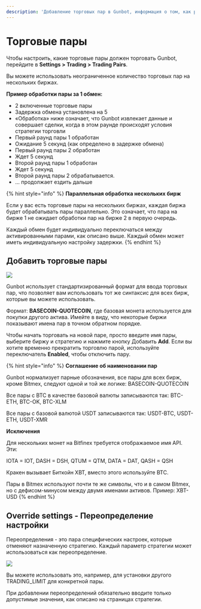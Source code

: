 ```yaml
---
description: 'Добавление торговых пар в Gunbot, информация о том, как работает велосипед.'
---
```


# Торговые пары

Чтобы настроить, какие торговые пары должен торговать Gunbot, перейдите в **Settings &gt; Trading &gt; Trading Pairs**.

Вы можете использовать неограниченное количество торговых пар на нескольких биржах.

**Пример обработки пары за 1 обмен:**

* 2 включенные торговые пары 
* Задержка обмена установлена на 5 
* «Обработка» ниже означает, что Gunbot извлекает данные и совершает сделки, когда в этом раунде происходят условия стратегии торговли 
* Первый раунд пары 1 обработан 
* Ожидание 5 секунд \(как определено в задержке обмена\) 
* Первый раунд пары 2 обработан 
* Ждет 5 секунд 
* Второй раунд пары 1 обработан 
* Ждет 5 секунд 
* Второй раунд пары 2 обрабатывается. 
* ... продолжает ездить дальше

{% hint style="info" %}
**Параллельная обработка нескольких бирж**

Если у вас есть торговые пары на нескольких биржах, каждая биржа будет обрабатывать пары параллельно. Это означает, что пара на бирже 1 не ожидает обработки пар на бирже 2 в первую очередь.

Каждый обмен будет индивидуально переключаться между активированными парами, как описано выше. Каждый обмен может иметь индивидуальную настройку задержки.
{% endhint %}

## Добавить торговые пары

![](https://blobscdn.gitbook.com/v0/b/gitbook-28427.appspot.com/o/assets%2F-L_Rejuz9K0BDQxSQvUH%2F-LmyQAgwdsc2mP9yCaHk%2F-LmyQBsDXLqTaFqn8njD%2Fimage.png?alt=media&token=4e0137a3-669d-492b-9cd6-d221241d90b3)

Gunbot использует стандартизированный формат для ввода торговых пар, что позволяет вам использовать тот же синтаксис для всех бирж, которые вы можете использовать.

Формат: **BASECOIN-QUOTECOIN**, где базовая монета используется для покупки другого актива. Имейте в виду, что некоторые биржи показывают имена пар в точном обратном порядке.

Чтобы начать торговать на новой паре, просто введите имя пары, выберите биржу и стратегию и нажмите кнопку Добавить **Add**. Если вы хотите временно прекратить торговлю парой, используйте переключатель **Enabled**, чтобы отключить пару.

{% hint style="info" %}
**Соглашение об наименовании пар**

Gunbot нормализует парные обозначения, все пары для всех бирж, кроме Bitmex, следуют одной и той же логике: BASECOIN-QUOTECOIN

Все пары с BTC в качестве базовой валюты записываются так: BTC-ETH, BTC-OK, BTC-XLM

Все пары с базовой валютой USDT записываются так: USDT-BTC, USDT-ETH, USDT-XMR

**Исключения**

Для нескольких монет на Bitfinex требуется отображаемое имя API. Эти:

IOTA = IOT, DASH = DSH, QTUM = QTM, DATA = DAT, QASH = QSH

Кракен вызывает Биткойн XBT, вместо этого используйте BTC.

Пары в Bitmex используют почти те же символы, что и в самом Bitmex, но с дефисом-минусом между двумя именами активов. Пример: XBT-USD
{% endhint %}

## Override settings - Переопределение настройки

Переопределения - это пара специфических настроек, которые отменяют назначенную стратегию. Каждый параметр стратегии может использоваться как переопределение.

![](https://blobscdn.gitbook.com/v0/b/gitbook-28427.appspot.com/o/assets%2F-L_Rejuz9K0BDQxSQvUH%2F-LnIl1fSiSIBMEdfODch%2F-LnIl2TuFm052K92PQaP%2Fimage.png?alt=media&token=64c10767-cefa-4721-9f20-74d1d482c4a2)

Вы можете использовать это, например, для установки другого TRADING\_LIMIT для конкретной пары.

При добавлении переопределений обязательно вводите только допустимые значения, как описано на страницах стратегии.

